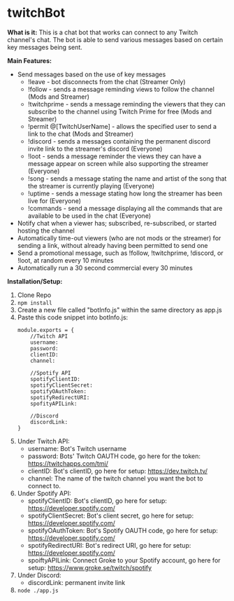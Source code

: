 # twitchBot

**What is it:** This is a chat bot that works can connect to any Twitch channel's chat. The bot is able to send various messages based on certain key messages being sent.

**Main Features:**
- Send messages based on the use of key messages
    - !leave - bot disconnects from the chat (Streamer Only)
    - !follow - sends a message reminding views to follow the channel (Mods and Streamer)
    - !twitchprime - sends a message reminding the viewers that they can subscribe to the channel using Twitch Prime for free (Mods and Streamer)
    - !permit @[TwitchUserName] - allows the specified user to send a link to the chat (Mods and Streamer)
    - !discord - sends a messages containing the permanent discord invite link to the streamer's discord (Everyone)
    - !loot - sends a message reminder the views they can have a message appear on screen while also supporting the streamer (Everyone)
    - !song - sends a message stating the name and artist of the song that the streamer is currently playing (Everyone)
    - !uptime - sends a message stating how long the streamer has been live for (Everyone)
    - !commands - send a message displaying all the commands that are available to be used in the chat (Everyone)
- Notify chat when a viewer has; subscribed, re-subscribed, or started hosting the channel
- Automatically time-out viewers (who are not mods or the streamer) for sending a link, without already having been permitted to send one
- Send a promotional message, such as !follow, !twitchprime, !discord, or !loot, at random every 10 minutes
- Automatically run a 30 second commercial every 30 minutes

**Installation/Setup:**

1. Clone Repo
2. `npm install`
3. Create a new file called "botInfo.js" within the same directory as app.js
4. Paste this code snippet into botInfo.js:
    ~~~
    module.exports = {
        //Twitch API
        username: 
        password: 
        clientID: 
        channel: 

        //Spotify API
        spotifyClientID: 
        spotifyClientSecret: 
        spotifyOAuthToken: 
        spotifyRedirectURI: 
        spofityAPILink: 

        //Discord
        discordLink: 
    }
    ~~~
5. Under Twitch API:
    * username: Bot's Twitch username
    * password: Bots' Twitch OAUTH code, go here for the token: https://twitchapps.com/tmi/
    * clientID: Bot's clientID, go here for setup: https://dev.twitch.tv/
    * channel: The name of the twitch channel you want the bot to connect to.
6. Under Spotify API:
    * spotifyClientID:  Bot's clientID, go here for setup: https://developer.spotify.com/
    * spotifyClientSecret: Bot's client secret, go here for setup: https://developer.spotify.com/
    * spotifyOAuthToken: Bot's Spotify OAUTH code, go here for setup: https://developer.spotify.com/
    * spotifyRedirectURI: Bot's redirect URI, go here for setup: https://developer.spotify.com/
    * spoiftyAPILink: Connect Groke to your Spotify account, go here for setup: https://www.groke.se/twitch/spotify
7. Under Discord:
    * discordLink: permanent invite link
8. `node ./app.js`

